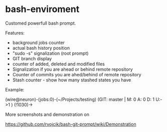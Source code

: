 bash-enviroment
===============

Customed powerfull bash prompt.

Features:
 * background jobs counter
 * actual bash history position
 * "sudo -s" signalization (root prompt)
 * GIT branch display
 * counter of added, deleted and modified files
 * Signalization if you are ahead or behind remote repository
 * Counter of commits you are ahed/behind of remote repository
 * Stash counter - show how many stashed states you have


Example:

(wire@neuron)-(jobs:0)-(~/Projects/testing)
(GIT: master | M: 0 A: 0 D: 1 U:->1 )
(!1030)-> 


More screenshots and demonstration on 

https://github.com/rvojcik/bash-git-prompt/wiki/Demonstration
